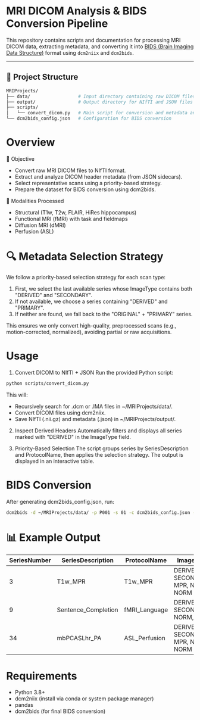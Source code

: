# MRI DICOM Analysis & BIDS Conversion Pipeline

This repository contains scripts and documentation for processing MRI DICOM data, extracting metadata, and converting it into [BIDS (Brain Imaging Data Structure)](https://bids.neuroimaging.io/) format using `dcm2niix` and `dcm2bids`.

---

## 📁 Project Structure

```bash
MRIProjects/
├── data/                  # Input directory containing raw DICOM files
├── output/                # Output directory for NIfTI and JSON files from dcm2niix
├── scripts/
│   └── convert_dicom.py   # Main script for conversion and metadata analysis
└── dcm2bids_config.json   # Configuration for BIDS conversion
```

# Overview
🎯 Objective
- Convert raw MRI DICOM files to NIfTI format.
- Extract and analyze DICOM header metadata (from JSON sidecars).
- Select representative scans using a priority-based strategy.
- Prepare the dataset for BIDS conversion using dcm2bids.

🧠 Modalities Processed
- Structural (T1w, T2w, FLAIR, HiRes hippocampus)
- Functional MRI (fMRI) with task and fieldmaps
- Diffusion MRI (dMRI)
- Perfusion (ASL)

# 🔍 Metadata Selection Strategy
We follow a priority-based selection strategy for each scan type:

1. First, we select the last available series whose ImageType contains both "DERIVED" and "SECONDARY".
2. If not available, we choose a series containing "DERIVED" and "PRIMARY".
3. If neither are found, we fall back to the "ORIGINAL" + "PRIMARY" series.

This ensures we only convert high-quality, preprocessed scans (e.g., motion-corrected, normalized), avoiding partial or raw acquisitions.


# Usage
1. Convert DICOM to NIfTI + JSON
Run the provided Python script:

```bash
python scripts/convert_dicom.py
```
This will:
- Recursively search for .dcm or .IMA files in ~/MRIProjects/data/.
- Convert DICOM files using dcm2niix.
- Save NIfTI (.nii.gz) and metadata (.json) in ~/MRIProjects/output/.

2. Inspect Derived Headers
Automatically filters and displays all series marked with "DERIVED" in the ImageType field.

3. Priority-Based Selection
The script groups series by SeriesDescription and ProtocolName, then applies the selection strategy. The output is displayed in an interactive table.

# BIDS Conversion
After generating dcm2bids_config.json, run:
```bash
dcm2bids -d ~/MRIProjects/data/ -p P001 -s 01 -c dcm2bids_config.json -o bids_output --clobber --force_dcm2bids
```

# 📊 Example Output
| SeriesNumber | SeriesDescription    | ProtocolName   | ImageType                         |
| ------------ | -------------------- | -------------- | --------------------------------- |
| 3            | T1w\_MPR             | T1w\_MPR       | DERIVED, SECONDARY, MPR, ND, NORM |
| 9            | Sentence\_Completion | fMRI\_Language | DERIVED, SECONDARY, NORM, FM      |
| 34           | mbPCASLhr\_PA        | ASL\_Perfusion | DERIVED, SECONDARY, MPR, ND, NORM |

# Requirements
- Python 3.8+
- dcm2niix (install via conda or system package manager)
- pandas
- dcm2bids (for final BIDS conversion)

